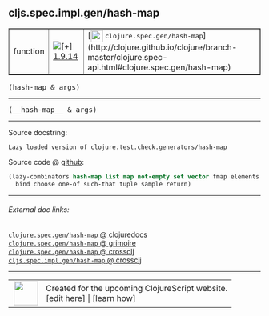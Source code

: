 ## cljs.spec.impl.gen/hash-map



 <table border="1">
<tr>
<td>function</td>
<td><a href="https://github.com/cljsinfo/cljs-api-docs/tree/1.9.14"><img valign="middle" alt="[+] 1.9.14" title="Added in 1.9.14" src="https://img.shields.io/badge/+-1.9.14-lightgrey.svg"></a> </td>
<td>
[<img height="24px" valign="middle" src="http://i.imgur.com/1GjPKvB.png"> <samp>clojure.spec.gen/hash-map</samp>](http://clojure.github.io/clojure/branch-master/clojure.spec-api.html#clojure.spec.gen/hash-map)
</td>
</tr>
</table>

<samp>(hash-map & args)</samp><br>

---

 <samp>
(__hash-map__ & args)<br>
</samp>

---





Source docstring:

```
Lazy loaded version of clojure.test.check.generators/hash-map
```


Source code @ [github]():

```clj
(lazy-combinators hash-map list map not-empty set vector fmap elements
  bind choose one-of such-that tuple sample return)
```

<!--
Repo - tag - source tree - lines:

 <pre>

</pre>

-->

---



###### External doc links:

[`clojure.spec.gen/hash-map` @ clojuredocs](http://clojuredocs.org/clojure.spec.gen/hash-map)<br>
[`clojure.spec.gen/hash-map` @ grimoire](http://conj.io/store/v1/org.clojure/clojure/1.7.0-beta3/clj/clojure.spec.gen/hash-map/)<br>
[`clojure.spec.gen/hash-map` @ crossclj](http://crossclj.info/fun/clojure.spec.gen/hash-map.html)<br>
[`cljs.spec.impl.gen/hash-map` @ crossclj](http://crossclj.info/fun/cljs.spec.impl.gen.cljs/hash-map.html)<br>

---

 <table>
<tr><td>
<img valign="middle" align="right" width="48px" src="http://i.imgur.com/Hi20huC.png">
</td><td>
Created for the upcoming ClojureScript website.<br>
[edit here] | [learn how]
</td></tr></table>

[edit here]:https://github.com/cljsinfo/cljs-api-docs/blob/master/cljsdoc/cljs.spec.impl.gen/hash-map.cljsdoc
[learn how]:https://github.com/cljsinfo/cljs-api-docs/wiki/cljsdoc-files

<!--

This information was too distracting to show to readers, but I'll leave it
commented here since it is helpful to:

- pretty-print the data used to generate this document
- and show how to retrieve that data



The API data for this symbol:

```clj
{:ns "cljs.spec.impl.gen",
 :name "hash-map",
 :signature ["[& args]"],
 :name-encode "hash-map",
 :history [["+" "1.9.14"]],
 :type "function",
 :clj-equiv {:full-name "clojure.spec.gen/hash-map",
             :url "http://clojure.github.io/clojure/branch-master/clojure.spec-api.html#clojure.spec.gen/hash-map"},
 :full-name-encode "cljs.spec.impl.gen/hash-map",
 :source {:code "(lazy-combinators hash-map list map not-empty set vector fmap elements\n  bind choose one-of such-that tuple sample return)",
          :title "Source code",
          :repo "clojurescript",
          :tag "r1.9.14",
          :filename "src/main/cljs/cljs/spec/impl/gen.cljs",
          :lines [69 70],
          :url "https://github.com/clojure/clojurescript/blob/r1.9.14/src/main/cljs/cljs/spec/impl/gen.cljs#L69-L70"},
 :usage ["(hash-map & args)"],
 :full-name "cljs.spec.impl.gen/hash-map",
 :docstring "Lazy loaded version of clojure.test.check.generators/hash-map",
 :cljsdoc-url "https://github.com/cljsinfo/cljs-api-docs/blob/master/cljsdoc/cljs.spec.impl.gen/hash-map.cljsdoc"}

```

Retrieve the API data for this symbol:

```clj
;; from Clojure REPL
(require '[clojure.edn :as edn])
(-> (slurp "https://raw.githubusercontent.com/cljsinfo/cljs-api-docs/catalog/cljs-api.edn")
    (edn/read-string)
    (get-in [:symbols "cljs.spec.impl.gen/hash-map"]))
```

-->

